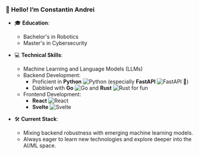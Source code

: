 ### 👋 Hello! I’m Constantin Andrei

- 🎓 **Education**:
  - Bachelor's in Robotics
  - Master's in Cybersecurity

- 💻 **Technical Skills**:
  - Machine Learning and Language Models (LLMs)
  - Backend Development:
    -  Proficient in **Python** ![Python](https://img.shields.io/badge/Python-%2314354C.svg?style=flat&logo=python&logoColor=white) (especially **FastAPI** ![FastAPI](https://img.shields.io/badge/FastAPI-005571?style=flat&logo=fastapi) 🚀)
    - Dabbled with **Go** ![Go](https://img.shields.io/badge/Go-00ADD8?style=flat&logo=go&logoColor=white) and **Rust** ![Rust](https://img.shields.io/badge/Rust-000000?style=flat&logo=rust&logoColor=white) for fun
  - Frontend Development:
    - **React** ![React](https://img.shields.io/badge/React-%2320232a.svg?style=flat&logo=react&logoColor=%2361DAFB)
    - **Svelte** ![Svelte](https://img.shields.io/badge/Svelte-%23FF3E00.svg?style=flat&logo=svelte&logoColor=white)

- 🛠️ **Current Stack**:
  - Mixing backend robustness with emerging machine learning models.
  - Always eager to learn new technologies and explore deeper into the AI/ML space.
